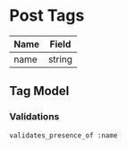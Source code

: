 # Post Tags

| Name        | Field    |
|-------------|----------|
| name        | string   |

## Tag Model

### Validations

	validates_presence_of :name
